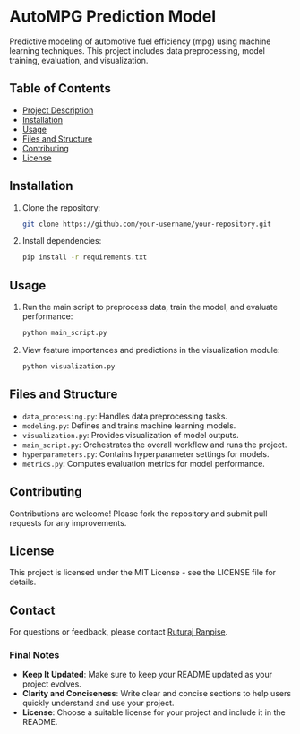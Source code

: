 # AutoMPG Prediction Model

Predictive modeling of automotive fuel efficiency (mpg) using machine learning techniques. This project includes data preprocessing, model training, evaluation, and visualization.

## Table of Contents
- [Project Description](#project-description)
- [Installation](#installation)
- [Usage](#usage)
- [Files and Structure](#files-and-structure)
- [Contributing](#contributing)
- [License](#license)

## Installation

1. Clone the repository:

   ```bash
   git clone https://github.com/your-username/your-repository.git
   ```

2. Install dependencies:

   ```bash
   pip install -r requirements.txt
   ```

## Usage

1. Run the main script to preprocess data, train the model, and evaluate performance:

   ```bash
   python main_script.py
   ```

2. View feature importances and predictions in the visualization module:

   ```bash
   python visualization.py
   ```

## Files and Structure

- `data_processing.py`: Handles data preprocessing tasks.
- `modeling.py`: Defines and trains machine learning models.
- `visualization.py`: Provides visualization of model outputs.
- `main_script.py`: Orchestrates the overall workflow and runs the project.
- `hyperparameters.py`: Contains hyperparameter settings for models.
- `metrics.py`: Computes evaluation metrics for model performance.

## Contributing

Contributions are welcome! Please fork the repository and submit pull requests for any improvements.

## License

This project is licensed under the MIT License - see the LICENSE file for details.

## Contact

For questions or feedback, please contact [Ruturaj Ranpise](mailto:ruturaj26201@gmail.comm).

### Final Notes

- **Keep It Updated**: Make sure to keep your README updated as your project evolves.
- **Clarity and Conciseness**: Write clear and concise sections to help users quickly understand and use your project.
- **License**: Choose a suitable license for your project and include it in the README.
